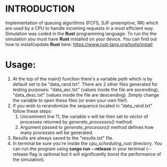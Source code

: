 # **INTRODUCTION**

Implementation of queuing algorithms (FCFS, SJF-preemptive, RR) which are used by a CPU to handle incoming requests in a most efficient way.
Simulation was coded in the **Rust** programming language. To run the the simulation you must have **Rust** installed on your device.
You can find out how to install/update **Rust** here: https://www.rust-lang.org/tools/install

# **Usage:**

1. At the top of the main() function there's a variable *path* which is by default set to be "data_rand.txt". There are 2 other files
generated for testing purposes: "data_asc.txt" (values inside the file are ascending), "data_desc.txt" (values inside the file are
descending). Simply change the variable to open these files (or even your own file!).
2. If you wish to rerandomize the sequence located in "data_rand.txt" follow these steps:
   1. Uncomment line 11, the variable *v* will be then set to vector of processes returned by *generate_processes()* method.
   2. Argument passed to *generate_processes()* method defines how many processes will be generated.
3. Results are always saved to the "results.txt" file.
4. In terminal be sure you're inside the *cpu_scheduling_rust* directory. You can run the program using **cargo run --release** in your terminal (--release flag is optional but it will significantly boost the performance of the simulation).
